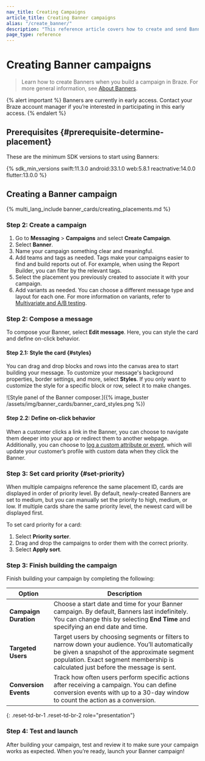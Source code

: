 ```yaml
---
nav_title: Creating Campaigns
article_title: Creating Banner campaigns
alias: "/create_banner/"
description: "This reference article covers how to create and send Banners using Braze campaigns."
page_type: reference
---
```


# Creating Banner campaigns

> Learn how to create Banners when you build a campaign in Braze. For more general information, see [About Banners]({{site.baseurl}}/developer_guide/banners/).

{% alert important %}
Banners are currently in early access. Contact your Braze account manager if you’re interested in participating in this early access.
{% endalert %}

## Prerequisites {#prerequisite-determine-placement}

These are the minimum SDK versions to start using Banners:

{% sdk_min_versions swift:11.3.0 android:33.1.0 web:5.8.1 reactnative:14.0.0 flutter:13.0.0 %}

## Creating a Banner campaign

{% multi_lang_include banner_cards/creating_placements.md %}

### Step 2: Create a campaign

1. Go to **Messaging** > **Campaigns** and select **Create Campaign**.
2. Select **Banner**.
3. Name your campaign something clear and meaningful.
4. Add teams and tags as needed. Tags make your campaigns easier to find and build reports out of. For example, when using the Report Builder, you can filter by the relevant tags.
5. Select the placement you previously created to associate it with your campaign.
6. Add variants as needed. You can choose a different message type and layout for each one. For more information on variants, refer to [Multivariate and A/B testing]({{site.baseurl}}/user_guide/engagement_tools/testing/multivariant_testing/).

### Step 2: Compose a message

To compose your Banner, select **Edit message**. Here, you can style the card and define on-click behavior.

#### Step 2.1: Style the card {#styles}

You can drag and drop blocks and rows into the canvas area to start building your message. To customize your message's background properties, border settings, and more, select **Styles**. If you only want to customize the style for a specific block or row, select it to make changes.

![Style panel of the Banner composer.]({% image_buster /assets/img/banner_cards/banner_card_styles.png %})

#### Step 2.2: Define on-click behavior

When a customer clicks a link in the Banner, you can choose to navigate them deeper into your app or redirect them to another webpage. Additionally, you can choose to [log a custom attribute or event]({{site.baseurl}}/developer_guide/analytics/), which will update your customer’s profile with custom data when they click the Banner.

### Step 3: Set card priority {#set-priority}

When multiple campaigns reference the same placement ID, cards are displayed in order of priority level. By default, newly-created Banners are set to medium, but you can manually set the priority to high, medium, or low. If multiple cards share the same priority level, the newest card will be displayed first.

To set card priority for a card:

1. Select **Priority sorter**.
2. Drag and drop the campaigns to order them with the correct priority.
3. Select **Apply sort**.

### Step 3: Finish building the campaign

Finish building your campaign by completing the following:

| Option                    | Description |
|---------------------------|-------------|
| **Campaign Duration** | Choose a start date and time for your Banner campaign. By default, Banners last indefinitely. You can change this by selecting **End Time** and specifying an end date and time. |
| **Targeted Users** | Target users by choosing segments or filters to narrow down your audience. You’ll automatically be given a snapshot of the approximate segment population. Exact segment membership is calculated just before the message is sent. |
| **Conversion Events** | Track how often users perform specific actions after receiving a campaign. You can define conversion events with up to a 30-day window to count the action as a conversion. |
{: .reset-td-br-1 .reset-td-br-2 role="presentation"}

### Step 4: Test and launch

After building your campaign, test and review it to make sure your campaign works as expected. When you’re ready, launch your Banner campaign!
